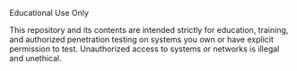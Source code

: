 Educational Use Only

This repository and its contents are intended strictly for education, training,
and authorized penetration testing on systems you own or have explicit permission to test.
Unauthorized access to systems or networks is illegal and unethical.
